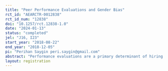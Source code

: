 ```yaml
---
title: "Peer Performance Evaluations and Gender Bias"
rct_id: "AEARCTR-0012838"
rct_id_num: "12838"
doi: "10.1257/rct.12838-1.0"
date: "2024-01-13"
status: "completed"
jel: "J16, I23"
start_year: "2018-08-22"
end_year: "2018-12-05"
pi: "Perihan Saygin peri.saygin@gmail.com"
abstract: "Performance evaluations are a primary determinant of hiring and promotion decisions, and peer evaluations have become increasingly widespread in the workplace. Identifying bias in these evaluations is essential but challenging primarily for two reasons: sorting of evaluators and candidates and lack of an objective performance measure to serve as a benchmark. We overcome these challenges in peer performance evaluations setting in a large, introductory course at a flagship public university. Peer evaluators were randomly assigned to score essays using a rubric producing two subscores: content and writing. Evaluators were incentivized to match official grades using the same rubric, adding a monitoring effect. We exploit the random assignments of both peer evaluators and blinded official graders over several essay assignments. With this, we are able to analyze whether students with female-sounding names receive lower scores compared to students without female-sounding names in content and/or writing subscores. We also test whether gender bias show any variation when students are evaluated by female/male peer. "
layout: registration
---
```



